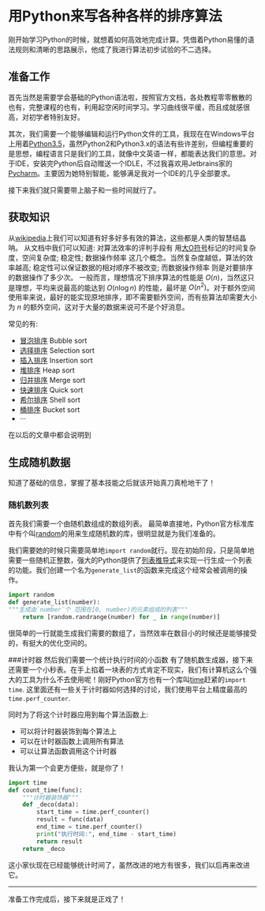 # 用Python来写各种各样的排序算法


刚开始学习Python的时候，就想着如何高效地完成计算。凭借着Python易懂的语法规则和清晰的思路展示，他成了我进行算法初步试验的不二选择。
## 准备工作
首先当然是需要学会基础的Python语法啦，按照官方文档，各处教程零零散散的也有，完整课程的也有，利用起空闲时间学习。学习曲线很平缓，而且成就感很高，对初学者特别友好。

其次，我们需要一个能够编辑和运行Python文件的工具，我现在在Windows平台上用着[Python3.5][]，虽然Python2和Python3.x的语法有些许差别，但编程重要的是思想，编程语言只是我们的工具，就像中文英语一样，都能表达我们的意思。对于IDE，安装完Python后自动赠送一个IDLE，不过我喜欢用Jetbrains家的[Pycharm][]。主要因为她特别智能，能够满足我对一个IDE的几乎全部要求。

接下来我们就只需要带上脑子和一些时间就行了。

[Python3.5]: https://www.python.org/ "Python3.5"
[Pycharm]: https://www.jetbrains.com/pycharm/ "Pycharm"

## 获取知识
从[wikipedia][]上我们可以知道有好多好多有效的算法，这些都是人类的智慧结晶呐。
从文档中我们可以知道: 对算法效率的评判手段有 用[大O符号][2]标记的时间复杂度，空间复杂度; 稳定性; 数据操作频率 这几个概念。当然复杂度越低，算法的效率越高; 稳定性可以保证数据的相对顺序不被改变; 而数据操作频率 则是对要排序的数据操作了多少次。
一般而言，理想情况下排序算法的性能是 $O(n)$，当然这只是理想，平均来说最高的能达到 $O (n \log n)$ 的性能，最坏是 $O(n^2)$。对于额外空间使用率来说，最好的能实现原地排序，即不需要额外空间，而有些算法却需要大小为 $n$ 的额外空间，这对于大量的数据来说可不是个好消息。

常见的有:

* [冒泡排序][] Bubble sort
* [选择排序][] Selection sort
* [插入排序][] Insertion sort
* [堆排序][] Heap sort
* [归并排序][] Merge sort
* [快速排序][] Quick sort
* [希尔排序][] Shell sort
* [桶排序][] Bucket sort
* ···

在以后的文章中都会说明到

[wikipedia]: https://en.wikipedia.org/wiki/Sorting_algorithm "Sorting algorithm"
[2]: https://en.wikipedia.org/wiki/Big_O_notation "大O符号"
[冒泡排序]: https://zh.wikipedia.org/wiki/%E6%8F%92%E5%85%A5%E6%8E%92%E5%BA%8F "冒泡排序"
[选择排序]: https://zh.wikipedia.org/wiki/%E9%80%89%E6%8B%A9%E6%8E%92%E5%BA%8F "选择排序"
[插入排序]: https://zh.wikipedia.org/wiki/%E6%8F%92%E5%85%A5%E6%8E%92%E5%BA%8F "插入排序"
[堆排序]: https://zh.wikipedia.org/wiki/%E5%A0%86%E6%8E%92%E5%BA%8F "堆排序"
[归并排序]: https://zh.wikipedia.org/wiki/%E5%BD%92%E5%B9%B6%E6%8E%92%E5%BA%8F "归并排序"
[快速排序]: https://zh.wikipedia.org/wiki/%E5%BF%AB%E9%80%9F%E6%8E%92%E5%BA%8F "快速排序"
[希尔排序]: https://zh.wikipedia.org/wiki/%E5%B8%8C%E5%B0%94%E6%8E%92%E5%BA%8F "希尔排序"
[桶排序]: https://zh.wikipedia.org/wiki/%E6%A1%B6%E6%8E%92%E5%BA%8F "桶排序"

## 生成随机数据
知道了基础的信息，掌握了基本技能之后就该开始真刀真枪地干了！

### 随机数列表
首先我们需要一个由随机数组成的数组列表。
最简单直接地，Python官方标准库中有个叫[random][]的用来生成随机数的库，很明显就是为我们准备的。

我们需要她的时候只需要简单地`import random`就行。现在初始阶段，只是简单地需要一些随机正整数，强大的Python提供了[列表推导式][list_comprehensions]来实现一行生成一个列表的功能。我们创建一个名为`generate_list`的函数来完成这个经常会被调用的操作。

```python
import random
def generate_list(number):
"""生成由`number`个 范围在[0, number)的元素组成的列表"""
    return [random.randrange(number) for _ in range(number)]
```
很简单的一行就能生成我们需要的数组了，当然效率在数目小的时候还是能够接受的，有挺大的优化空间的。

[random]: https://docs.python.org/3/library/random.html "random"
[list_comprehensions]: https://docs.python.org/3.5/tutorial/datastructures.html#list-comprehensions "列表推导式"

###计时器
然后我们需要一个统计执行时间的小函数
有了随机数生成器，接下来还需要一个小秒表。在手上掐着一块表的方式肯定不现实，我们有计算机这么个强大的工具为什么不去使用呢！刚好Python官方也有一个库叫[time][]赶紧的`import time`. 这里面还有一些关于计时器如何选择的讨论，我们使用平台上精度最高的`time.perf_counter`.

同时为了将这个计时器应用到每个算法函数上:

* 可以将计时器装饰到每个算法上
* 可以在计时器函数上调用所有算法
* 可以让算法函数调用这个计时器

我认为第一个会更方便些，就是你了！

```python
import time
def count_time(func):
    """计时器装饰器"""
    def _deco(data):
        start_time = time.perf_counter()
        result = func(data)
        end_time = time.perf_counter()
        print("执行时间:", end_time - start_time)
        return result
    return _deco
```

这小家伙现在已经能够统计时间了，虽然改进的地方有很多，我们以后再来改进它。

[time]: https://docs.python.org/3/library/time.html#time.perf_counter "time"

---
准备工作完成后，接下来就是正戏了！